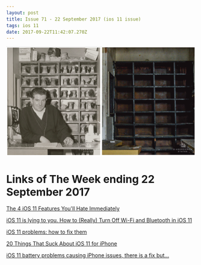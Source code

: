 ```yaml
---
layout: post
title: Issue 71 - 22 September 2017 (ios 11 issue)
tags: ios 11
date: 2017-09-22T11:42:07.270Z
---
```

![The 4 iOS 11 Features You'll Hate Immediately](/assets/uploads/issue-71.png "The 4 iOS 11 Features You'll Hate Immediately")

# Links of The Week ending 22 September 2017

<a href="https://www.inverse.com/article/36546-ios-11-features-hate" target="_blank">The 4 iOS 11 Features You'll Hate Immediately</a> 

<a href="https://lifehacker.com/how-to-really-turn-off-wi-fi-and-bluetooth-in-ios-11-1818655697" target="_blank">iOS 11 is lying to you. How to (Really) Turn Off Wi-Fi and Bluetooth in iOS 11</a>

<a href="http://www.techradar.com/how-to/ios-11-problems-how-to-fix-them" target="_blank">iOS 11 problems: how to fix them </a>

<a href="http://www.pocket-lint.com/news/142319-ios-11-battery-problems-causing-iphone-issues-there-is-a-fix-but" target="_blank">20 Things That Suck About iOS 11 for iPhone</a>

<a href="http://www.pocket-lint.com/news/142319-ios-11-battery-problems-causing-iphone-issues-there-is-a-fix-but" target="_blank">iOS 11 battery problems causing iPhone issues, there is a fix but...</a>